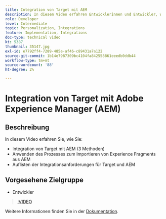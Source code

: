 ```yaml
---
title: Integration von Target mit AEM
description: In diesem Video erfahren Entwicklerinnen und Entwickler, wie Adobe Target mit AEM integriert wird (3 Methoden). Entwicklerinnen und Entwickler erfahren, wie Sie den Prozess anwenden, um Experience Fragments aus AEM zu importieren, und lernen die Anforderungen an die Target- und AEM-Integration kennen.
role: Developer
level: Intermediate
topic: Personalization, Integrations
feature: Implementation, Integrations
doc-type: technical video
kt: 5387
thumbnail: 35147.jpg
exl-id: e7792ff4-7289-485e-af46-c89431a7a122
source-git-commit: 1b14e7987309bc4104fa842558861eeedb0ddb44
workflow-type: tm+mt
source-wordcount: '88'
ht-degree: 2%

---
```


# Integration von Target mit Adobe Experience Manager (AEM)

## Beschreibung

In diesem Video erfahren Sie, wie Sie:

* Integration von Target mit AEM (3 Methoden)
* Anwenden des Prozesses zum Importieren von Experience Fragments aus AEM
* Auflisten der Integrationsanforderungen für Target und AEM

## Vorgesehene Zielgruppe

* Entwickler

>[!VIDEO](https://video.tv.adobe.com/v/35147/?quality=12)

Weitere Informationen finden Sie in der [Dokumentation](https://experienceleague.adobe.com/docs/target/using/experiences/offers/aem-experience-fragments.html?lang=en).
